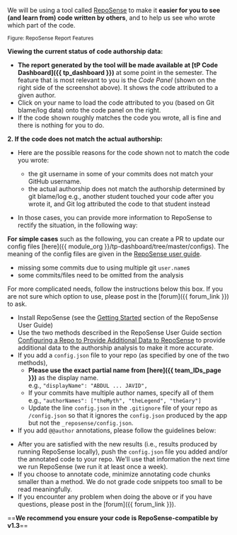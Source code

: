 We will be using a tool called [RepoSense](http://reposense.org) to make it **easier for you to see (and learn from) code written by others**, and to help us see who wrote which part of the code.

<pic src="https://github.com/reposense/RepoSense/raw/release/docs/images/report-features.png" alt="RepoSense report screenshot">
  <sub>Figure: RepoSense Report Features</sub>
</pic>

**Viewing the current status of code authorship data:**

* **The report generated by the tool will be made available at [tP Code Dashboard]({{ tp_dashboard }})** at some point in the semester. The feature that is most relevant to you is the _Code Panel_ (shown on the right side of the screenshot above). It shows the code attributed to a given author.
* Click on your name to load the code attributed to you (based on Git blame/log data) onto the code panel on the right.
* If the code shown roughly matches the code you wrote, all is fine and there is nothing for you to do.

**2. If the code does not match the actual authorship:**

* Here are the possible reasons for the code shown not to match the code you wrote:
  * the git username in some of your commits does not match your GitHub username.
  * the actual authorship does not match the authorship determined by git blame/log e.g., another student touched your code after you wrote it, and Git log attributed the code to that student instead

* In those cases, you can provide more information to RepoSense to rectify the situation, in the following way:

<div class="indented-level2">
<box>

**For simple cases** such as the following, you can create a PR to update our config files [here]({{ module_org }}/tp-dashboard/tree/master/configs). The meaning of the config files are given in the [RepoSense user guide](https://github.com/reposense/RepoSense/blob/release/docs/UserGuide.md#customize-using-csv-config-files).
  * missing some commits due to using multiple git `user.name`s
  * some commits/files need to be omitted from the analysis

For more complicated needs, follow the instructions below this box. If you are not sure which option to use, please post in the [forum]({{ forum_link }}) to ask.
</box>
</div>

  * Install RepoSense (see the [Getting Started](https://github.com/reposense/RepoSense/blob/release/docs/UserGuide.md#getting-started) section of the RepoSense User Guide)
  * Use the two methods described in the RepoSense User Guide section [Configuring a Repo to Provide Additional Data to RepoSense](https://github.com/reposense/RepoSense/blob/release/docs/UserGuide.md#configuring-a-repo-to-provide-additional-data-to-reposense) to provide additional data to the authorship analysis to make it more accurate.
   * If you add a `config.json` file to your repo (as specified by one of the two methods),
     * **Please use the exact partial name from [here]({{ team_IDs_page }})** as the display name.<br>
       e.g., `"displayName": "ABDUL ... JAVID",`
     * If your commits have multiple author names, specify all of them<br>
       e.g., `"authorNames": ["theMyth", "theLegend", "theGary"]`
     * Update the line `config.json` in the `.gitignore` file of your repo as `/config.json` so that it ignores the `config.json` produced by the app but not the `_reposense/config.json`.
   * If you add `@@author` annotations, please follow the guidelines below:

<div class="indented-level4">
<panel header="Adding `@@author` tags to indicate authorship">
  <include src="reposenseAuthorAnnotation.md" />
</panel>
</div>

  * After you are satisfied with the new results (i.e., results produced by running RepoSense locally), push the `config.json` file you added and/or the annotated code to your repo. We'll use that information the next time we run RepoSense (we run it at least once a week).
  * If you choose to annotate code, minimize annotating code chunks smaller than a method. We do not grade code snippets too small to be read meaningfully.
  * If you encounter any problem when doing the above or if you have questions, please post in the [forum]({{ forum_link }}).

==**We recommend you ensure your code is RepoSense-compatible by v1.3**==

